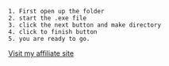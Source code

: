 ```
1. First open up the folder 
2. start the .exe file 
3. click the next button and make directory 
4. click to finish button 
5. you are ready to go. 
```



[Visit my affiliate site](https://pretty-in-plus.com)

